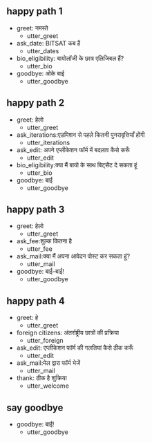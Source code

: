 ## happy path 1
* greet: नमस्ते
    - utter_greet   <!-- predicted: utter_welcome -->
* ask_date: BITSAT कब है
    - utter_dates   <!-- predicted: utter_bio -->
* bio_eligibility: बायोलॉजी के छात्र एलिजिबल हैं?
    - utter_bio   <!-- predicted: utter_foreign -->
* goodbye: ओके  बाई
    - utter_goodbye   <!-- predicted: utter_foreign -->


## happy path 2
* greet: हेलो
    - utter_greet   <!-- predicted: utter_welcome -->
* ask_iterations:एडमिशन से पहले कितनी पुनरावृत्तियाँ होंगी
    - utter_iterations   <!-- predicted: utter_bio -->
* ask_edit: अपने एप्लीकेशन फॉर्म में बदलाव कैसे करूँ
    - utter_edit   <!-- predicted: utter_foreign -->
* bio_eligibility:क्या मैं बायो के साथ बिट्सैट दे सकता हूं
    - utter_bio   <!-- predicted: utter_foreign -->
* goodbye: बाई
    - utter_goodbye   <!-- predicted: utter_foreign -->


## happy path 3
* greet: हेलो
    - utter_greet   <!-- predicted: utter_welcome -->
* ask_fee:शुल्क कितना है
    - utter_fee   <!-- predicted: utter_bio -->
* ask_mail:क्या मैं अपना आवेदन पोस्ट कर सकता हूं?
    - utter_mail   <!-- predicted: utter_foreign -->
* goodbye: बाई-बाई!
    - utter_goodbye   <!-- predicted: utter_foreign -->


## happy path 4
* greet: हे
    - utter_greet   <!-- predicted: utter_welcome -->
* foreign citizens: अंतर्राष्ट्रीय छात्रों की प्रक्रिया
    - utter_foreign   <!-- predicted: utter_bio -->
* ask_edit: एप्लीकेशन फॉर्म की गलतियां कैसे ठीक करूँ
    - utter_edit   <!-- predicted: utter_bio -->
* ask_mail:मेल द्वारा फॉर्म भेजें
    - utter_mail   <!-- predicted: utter_fee -->
* thank: ठीक है शुक्रिया
    - utter_welcome   <!-- predicted: utter_foreign -->


## say goodbye
* goodbye: बाई!
    - utter_goodbye   <!-- predicted: utter_welcome -->



